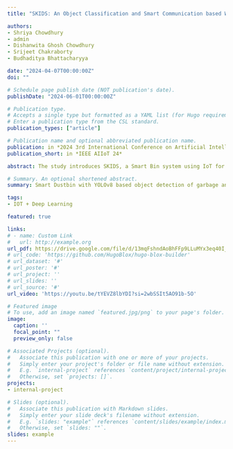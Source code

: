 ```yaml
---
title: "SKIDS: An Object Classification and Smart Communication based Waste Bin"

authors:
- Shriya Chowdhury 
- admin
- Dishanwita Ghosh Chowdhury 
- Srijeet Chakraborty
- Budhaditya Bhattacharyya

date: "2024-04-07T00:00:00Z"
doi: ""

# Schedule page publish date (NOT publication's date).
publishDate: "2024-06-01T00:00:00Z"

# Publication type.
# Accepts a single type but formatted as a YAML list (for Hugo requirements).
# Enter a publication type from the CSL standard.
publication_types: ["article"]

# Publication name and optional abbreviated publication name.
publication: in *2024 3rd International Conference on Artificial Intelligence For Internet of Things (AIIoT)*
publication_short: in *IEEE AIIoT 24*

abstract: The study introduces SKIDS, a Smart Bin system using IoT for effective waste management. It utilizes YOLOv8 for object detection and classification, integrating a custom dataset. Firmata serves as a communication protocol between microcontrollers and host computers, with PyFirmata enabling Python interaction. Hardware includes a servo motor controlled by PyFirmata for classification of Plastic and Non-Plastic Waste, an ultrasonic sensor for distance measurement, and Arduino IDE for control. The system employs the Bluetooth Terminator app to alert garbage collection vehicles based on bin capacity. Integration of communication modules, sensors, and machine learning facilitates intelligent waste management and segregation. Experimental evaluation demonstrates the system’s ability to accurately categorize waste types and improve collection procedures compared to traditional methods. Performance metrics such as accuracy, precision, and recall validate its effectiveness in promoting sustainable urban environments through ML-based waste management.

# Summary. An optional shortened abstract.
summary: Smart Dustbin with YOLOv8 based object detection of garbage and smart segregation as recyclable and non recyclable waste

tags:
- IOT + Deep Learning

featured: true

links:
# - name: Custom Link
#   url: http://example.org
url_pdf: https://drive.google.com/file/d/13mqFshndAoBhFFp9LLuMYx3eq40I_ME-/view?usp=sharing
# url_code: 'https://github.com/HugoBlox/hugo-blox-builder'
# url_dataset: '#'
# url_poster: '#'
# url_project: ''
# url_slides: ''
# url_source: '#'
url_video: 'https://youtu.be/tYEVZ8lbYDI?si=2wbSSIt5AO91b-5O'

# Featured image
# To use, add an image named `featured.jpg/png` to your page's folder. 
image:
  caption: ''
  focal_point: ""
  preview_only: false

# Associated Projects (optional).
#   Associate this publication with one or more of your projects.
#   Simply enter your project's folder or file name without extension.
#   E.g. `internal-project` references `content/project/internal-project/index.md`.
#   Otherwise, set `projects: []`.
projects:
- internal-project

# Slides (optional).
#   Associate this publication with Markdown slides.
#   Simply enter your slide deck's filename without extension.
#   E.g. `slides: "example"` references `content/slides/example/index.md`.
#   Otherwise, set `slides: ""`.
slides: example
---
```

<!-- 
This work is driven by the results in my [previous paper](/publication/conference-paper/) on LLMs.

{{% callout note %}}
Create your slides in Markdown - click the *Slides* button to check out the example.
{{% /callout %}}

Add the publication's **full text** or **supplementary notes** here. You can use rich formatting such as including [code, math, and images](https://docs.hugoblox.com/content/writing-markdown-latex/). -->
